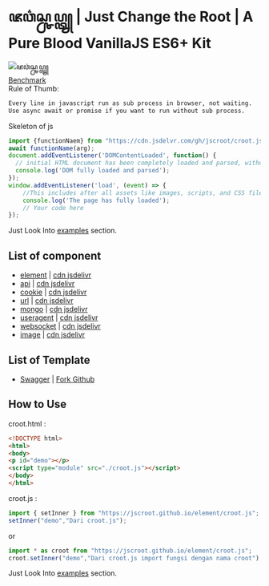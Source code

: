 # ꦗꦮ꦳ꦱ꧀ꦕꦥ꧀ꦠ꧀ | Just Change the Root | A Pure Blood VanillaJS ES6+ Kit

  
![ꦗꦮ꦳ꦱ꧀ꦕꦥ꧀ꦠ꧀](https://github.com/jscroot/jscroot.github.io/assets/11188109/3c0c88d0-9900-49c7-86d4-0c42bbc8f175)  
[Benchmark](https://krausest.github.io/js-framework-benchmark/current.html)  
Rule of Thumb:  
```txt
Every line in javascript run as sub process in browser, not waiting.
Use async await or promise if you want to run without sub process.
```
Skeleton of js
```js
import {functionNaem} from "https://cdn.jsdelvr.com/gh/jscroot/croot.js";
await functionName(arg);
document.addEventListener('DOMContentLoaded', function() {
  // initial HTML document has been completely loaded and parsed, without waiting for stylesheets, images, and subframes to finish loading
  console.log('DOM fully loaded and parsed');
});
window.addEventListener('load', (event) => {
    //This includes after all assets like images, scripts, and CSS files.
    console.log('The page has fully loaded');
    // Your code here
});
```
Just Look Into [examples](./examples/) section.

## List of component

* [element](https://jscroot.github.io/element/croot.js) | [cdn jsdelivr](https://cdn.jsdelivr.net/gh/jscroot/element/)
* [api](https://jscroot.github.io/api/croot.js) | [cdn jsdelivr](https://cdn.jsdelivr.net/gh/jscroot/api/)
* [cookie](https://jscroot.github.io/cookie/croot.js) | [cdn jsdelivr](https://cdn.jsdelivr.net/gh/jscroot/cookie/)
* [url](https://jscroot.github.io/url/croot.js) | [cdn jsdelivr](https://cdn.jsdelivr.net/gh/jscroot/url/)
* [mongo](https://jscroot.github.io/mongo/croot.js) | [cdn jsdelivr](https://cdn.jsdelivr.net/gh/jscroot/mongo/)
* [useragent](https://jscroot.github.io/useragent/croot.js) | [cdn jsdelivr](https://cdn.jsdelivr.net/gh/jscroot/useragent/)
* [websocket](https://jscroot.github.io/websocket/croot.js) | [cdn jsdelivr](https://cdn.jsdelivr.net/gh/jscroot/websocket/)
* [image](https://jscroot.github.io/image/croot.js) | [cdn jsdelivr](https://cdn.jsdelivr.net/gh/jscroot/image/)

## List of Template

* [Swagger](https://jscroot.github.io/swagger/) | [Fork Github](https://github.com/jscroot/swagger)

## How to Use

croot.html :

```html
<!DOCTYPE html>
<html>
<body>
<p id="demo"></p>
<script type="module" src="./croot.js"></script>
</body>
</html>
```

croot.js :

```js
import { setInner } from "https://jscroot.github.io/element/croot.js";
setInner("demo","Dari croot.js");
```
or
```js
import * as croot from "https://jscroot.github.io/element/croot.js";
croot.setInner("demo","Dari croot.js import fungsi dengan nama croot");
```

Just Look Into [examples](./examples/) section.
